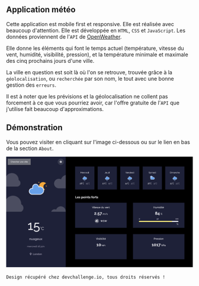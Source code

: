 Application météo
---

Cette application est mobile first et responsive. Elle est réalisée avec beaucoup d'attention. Elle est développée en `HTML`, `CSS` et `JavaScript`. Les données proviennent de l'`API` de <a href ="https://openweathermap.org">OpenWeather</a>.

Elle donne les éléments qui font le temps actuel (température, vitesse du vent, humidité, visibilité, pression), et la température minimale et maximale des cinq prochains jours d'une ville. 

La ville en question est soit là où l'on se retrouve, trouvée grâce à la `géolocalisation`, ou `recherchée` par son nom, le tout avec une bonne gestion des `erreurs`.

Il est à noter que les prévisions et la géolocalisation ne collent pas forcement à ce que vous pourriez avoir, car l'offre gratuite de l'`API` que j'utilise fait beaucoup d'approximations.

Démonstration 
---

Vous pouvez visiter en cliquant sur l'image ci-dessous ou sur le lien en bas de la section `About`. 

<a href = "https://yousoumar.github.io/js-weather-app/"><img src = "images/screenshot.png"></img></a>

`Design récupéré chez devchallenge.io, tous droits réservés !`